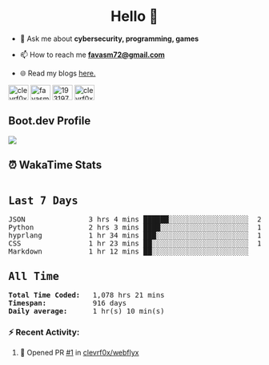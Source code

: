 <h1 align="center">Hello 👋 </h1>

- 💬 Ask me about **cybersecurity, programming, games**

- 📫 How to reach me **favasm72@gmail.com**

- 🌐 Read my blogs <a href="https://favas.dev" target="_blank"> here.</a>

<p align="left">
<a href="https://twitter.com/clevrf0x" target="blank"><img align="center" src="https://raw.githubusercontent.com/rahuldkjain/github-profile-readme-generator/master/src/images/icons/Social/twitter.svg" alt="clevrf0x" height="30" width="40" /></a>
<a href="https://linkedin.com/in/favasm72" target="blank"><img align="center" src="https://raw.githubusercontent.com/rahuldkjain/github-profile-readme-generator/master/src/images/icons/Social/linked-in-alt.svg" alt="favasm72" height="30" width="40" /></a>
<a href="https://stackoverflow.com/users/19319778" target="blank"><img align="center" src="https://raw.githubusercontent.com/rahuldkjain/github-profile-readme-generator/master/src/images/icons/Social/stack-overflow.svg" alt="19319778" height="30" width="40" /></a>
<a href="https://instagram.com/clevrf0x" target="blank"><img align="center" src="https://raw.githubusercontent.com/rahuldkjain/github-profile-readme-generator/master/src/images/icons/Social/instagram.svg" alt="clevrf0x" height="30" width="40" /></a>
</p>

<!-- <hr> -->
<h2>Boot.dev Profile</h2>

<p align="left">
  <img src="https://api.boot.dev/v1/users/public/36e41abf-04b9-4b3b-b378-8a28f3755669/thumbnail" >
</p>
<!-- <hr> -->
<h2>⏰ WakaTime Stats</h2> 
<!--WakaTime-Start-->
<pre><h2>Last 7 Days</h2>JSON               3 hrs 4 mins ██████░░░░░░░░░░░░░░░░░░░  23.89 %</br>Python             2 hrs 3 mins ████░░░░░░░░░░░░░░░░░░░░░  16.04 %</br>hyprlang           1 hr 34 mins ███░░░░░░░░░░░░░░░░░░░░░░  12.26 %</br>CSS                1 hr 23 mins ██░░░░░░░░░░░░░░░░░░░░░░░  10.88 %</br>Markdown           1 hr 12 mins ██░░░░░░░░░░░░░░░░░░░░░░░   9.37 %</br><h2>All Time</h2><strong>Total Time Coded:   </strong>1,078 hrs 21 mins</br><strong>Timespan:           </strong>916 days</br><strong>Daily average:      </strong>1 hr(s) 10 min(s)</pre>
<!--WakaTime-End-->

<!--START_SECTION:waka-->
<!--END_SECTION:waka-->


### :zap: Recent Activity:

<!--START_SECTION:activity-->
1. 💪 Opened PR [#1](undefined) in [clevrf0x/webflyx](https://github.com/clevrf0x/webflyx)
<!--END_SECTION:activity-->

